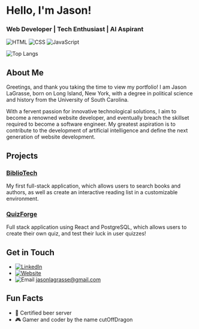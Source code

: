 # Hello, I'm Jason!

### Web Developer | Tech Enthusiast | AI Aspirant

![HTML](https://img.shields.io/badge/Code-HTML-E34F26?style=for-the-badge&logo=html5&logoColor=white)
![CSS](https://img.shields.io/badge/Code-CSS-1572B6?style=for-the-badge&logo=css3&logoColor=white)
![JavaScript](https://img.shields.io/badge/Code-JavaScript-F7DF1E?style=for-the-badge&logo=javascript&logoColor=black)

![Top Langs](https://github-readme-stats.vercel.app/api/top-langs/?username=Cutoffdragon&layout=compact&theme=radical)

## About Me
Greetings, and thank you taking the time to view my portfolio! I am Jason LaGrasse, born on Long Island, New York, with a degree in political science and history from the University of South Carolina.

With a fervent passion for innovative technological solutions, I aim to become a renowned website developer, and eventually breach the skillset required to become a software engineer. My greatest aspiration is to contribute to the development of artificial intelligence and define the next generation of website development.

## Projects
### [BiblioTech](https://github.com/Cutoffdragon/BiblioTech)
My first full-stack application, which allows users to search books and authors, as well as create an interactive reading list in a customizable environment.

### [QuizForge](https://github.com/Cutoffdragon/QuizForge)
Full stack application using React and PostgreSQL, which allows users to create their own quiz, and test their luck in user quizzes!

## Get in Touch
- [![LinkedIn](https://img.shields.io/badge/LinkedIn-0A66C2?style=for-the-badge&logo=linkedin&logoColor=white)](https://www.linkedin.com/in/jason-lagrasse-a202a331a/)
- [![Website](https://img.shields.io/badge/Website-4285F4?style=for-the-badge&logo=google-chrome&logoColor=white)](https://www.cutoffdragon.com)
- ![Email](https://img.shields.io/badge/Email-D14836?style=for-the-badge&logo=gmail&logoColor=white) jasonlagrasse@gmail.com

## Fun Facts
- 🍻 Certified beer server
- 🎮 Gamer and coder by the name cutOffDragon
